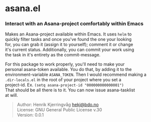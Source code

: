 # asana.el  
  
### Interact with an Asana-project comfortably within Emacs  
  
Makes an Asana-project available within Emacs. It uses `helm` to  
quickly filter tasks and once you've found the one your looking  
for, you can grab it (assign it to yourself); comment it or change  
it's current status. Additionally, you can commit your work using  
the task in it's entirety as the commit-message.  
  
For this package to work properly, you'll need to make your  
personal asana-token available. You do that, by adding it to the  
environment-variable `ASANA_TOKEN`. Then I would recommend making a  
`.dir-locals.el` in the root of your project where you set a  
project-id. Ex. `(setq asana-project-id "000000000000001")`  
That should be all there is to it. You can now issue asana-tasklist  
at will.  
  
> Author: Henrik Kjerringvåg <hekj@bdo.no>  
> License: GNU General Public License v.30  
> Version: 0.0.1  
